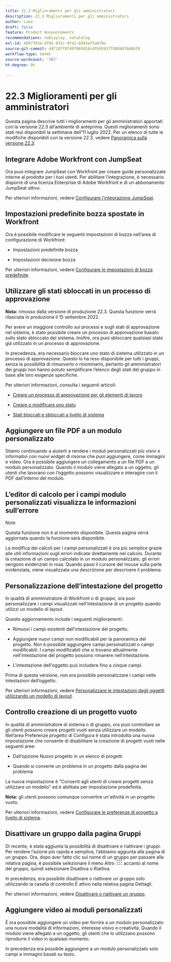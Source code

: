 ```yaml
---
title: 22.3 Miglioramenti per gli amministratori
description: 22.3 Miglioramenti per gli amministratori
author: Luke
draft: false
feature: Product Announcements
recommendations: noDisplay, noCatalog
exl-id: 4607703a-d70e-432c-9fa2-bd43af5a870e
source-git-commit: dd718ff8f497065018cdfb9592ff0804d7668bf8
workflow-type: tm+mt
source-wordcount: '767'
ht-degree: 0%

---
```


# 22.3 Miglioramenti per gli amministratori

Questa pagina descrive tutti i miglioramenti per gli amministratori apportati con la versione 22.3 all’ambiente di anteprima. Questi miglioramenti sono stati resi disponibili la settimana dell’11 luglio 2022. Per un elenco di tutte le modifiche disponibili con la versione 22.3, vedere [Panoramica sulla versione 22.3](/help/quicksilver/product-announcements/product-releases/22.3-release-activity/22-3-release-overview.md).

## Integrare Adobe Workfront con JumpSeat

Ora puoi integrare JumpSeat con Workfront per creare guide personalizzate interne al prodotto per i tuoi utenti. Per abilitare l’integrazione, è necessario disporre di una licenza Enterprise di Adobe Workfront e di un abbonamento JumpSeat attivo.

Per ulteriori informazioni, vedere [Configurare l&#39;integrazione JumpSeat](/help/quicksilver/administration-and-setup/configure-integrations/configure-jumpseat.md).

## Impostazioni predefinite bozza spostate in Workfront

Ora è possibile modificare le seguenti impostazioni di bozza nell’area di configurazione di Workfront:

* Impostazioni predefinite bozza

* Impostazioni decisione bozza

Per ulteriori informazioni, vedere [Configurare le impostazioni di bozza predefinite](/help/quicksilver/administration-and-setup/manage-workfront/configure-proofing/configure-default-proof-settings.md).

## Utilizzare gli stati sbloccati in un processo di approvazione

**Nota:** rimosso dalla versione di produzione 22.3. Questa funzione verrà rilasciata in produzione il 15 settembre 2022.

Per avere un maggiore controllo sui processi e sugli stati di approvazione nel sistema, è stato possibile creare un processo di approvazione basato sullo stato sbloccato del sistema. Inoltre, ora puoi sbloccare qualsiasi stato già utilizzato in un processo di approvazione.

In precedenza, era necessario bloccare uno stato di sistema utilizzato in un processo di approvazione. Questo lo ha reso disponibile per tutti i gruppi, senza la possibilità di rimuoverlo o rinominarlo, pertanto gli amministratori dei gruppi non hanno potuto semplificare l’elenco degli stati del gruppo in base alle loro esigenze specifiche.

Per ulteriori informazioni, consulta i seguenti articoli:

* [Creare un processo di approvazione per gli elementi di lavoro](/help/quicksilver/administration-and-setup/customize-workfront/configure-approval-milestone-processes/create-approval-processes.md)

* [Creare o modificare uno stato](/help/quicksilver/administration-and-setup/customize-workfront/creating-custom-status-and-priority-labels/create-or-edit-a-status.md)

* [Stati bloccati e sbloccati a livello di sistema](/help/quicksilver/administration-and-setup/customize-workfront/creating-custom-status-and-priority-labels/lock-or-unlock-a-custom-system-level-status.md)


## Aggiungere un file PDF a un modulo personalizzato

Stiamo continuando a aiutarti a rendere i moduli personalizzati più visivi e informativi con nuovi widget di risorse che puoi aggiungere, come immagini e video. Ora è possibile aggiungere un collegamento a un file PDF a un modulo personalizzato. Quando il modulo viene allegato a un oggetto, gli utenti che lavorano con l’oggetto possono visualizzare e interagire con il PDF dall’interno del modulo.

## L’editor di calcolo per i campi modulo personalizzati visualizza le informazioni sull’errore

>[!NOTE]
>
>Questa funzione non è al momento disponibile. Questa pagina verrà aggiornata quando la funzione sarà disponibile.

La modifica dei calcoli per i campi personalizzati è ora più semplice grazie alle utili informazioni sugli errori indicate direttamente nel calcolo. Durante la creazione di un campo calcolato in un modulo personalizzato, gli errori vengono evidenziati in rosa. Quando passi il cursore del mouse sulla parte evidenziata, viene visualizzata una descrizione per descrivere il problema.

## Personalizzazione dell’intestazione del progetto

In qualità di amministratore di Workfront o di gruppo, ora puoi personalizzare i campi visualizzati nell’intestazione di un progetto quando utilizzi un modello di layout.

Questo aggiornamento include i seguenti miglioramenti:

* Rimuovi i campi esistenti dall’intestazione del progetto.

* Aggiungere nuovi campi non modificabili per la panoramica del progetto. Non è possibile aggiungere campi personalizzati o campi modificabili. I campi modificabili che si trovano attualmente nell’intestazione del progetto possono rimanere nell’intestazione.

* L&#39;intestazione dell&#39;oggetto può includere fino a cinque campi.


Prima di questa versione, non era possibile personalizzare i campi nelle intestazioni dell’oggetto.

Per ulteriori informazioni, vedere [Personalizzare le intestazioni degli oggetti utilizzando un modello di layout](/help/quicksilver/administration-and-setup/customize-workfront/use-layout-templates/customize-object-headers.md).

## Controllo creazione di un progetto vuoto

In qualità di amministratore di sistema o di gruppo, ora puoi controllare se gli utenti possono creare progetti vuoti senza utilizzare un modello. Nell’area Preferenze progetto di Configura è stata introdotta una nuova impostazione che consente di disabilitare la creazione di progetti vuoti nelle seguenti aree:

* Dall’opzione Nuovo progetto in un elenco di progetti

* Quando si converte un problema in un progetto dalla pagina del problema


La nuova impostazione è &quot;Consenti agli utenti di creare progetti senza utilizzare un modello&quot; ed è abilitata per impostazione predefinita.

**Nota:** gli utenti possono comunque convertire un&#39;attività in un progetto vuoto.

Per ulteriori informazioni, vedere [Configurare le preferenze di progetto a livello di sistema](/help/quicksilver/administration-and-setup/set-up-workfront/configure-system-defaults/set-project-preferences.md).

## Disattivare un gruppo dalla pagina Gruppi

Di recente, è stata aggiunta la possibilità di disattivare e riattivare i gruppi. Per rendere l’azione più rapida e semplice, l’abbiamo aggiunta alla pagina di un gruppo. Ora, dopo aver fatto clic sul nome di un gruppo per passare alla relativa pagina, è possibile selezionare il menu Altro ![](/help/quicksilver/administration-and-setup/manage-groups/create-and-manage-groups/assets/main-menu-icon.png) accanto al nome del gruppo, quindi selezionare Disattiva o Riattiva.

In precedenza, era possibile disattivare o riattivare un gruppo solo utilizzando la casella di controllo È attivo nella relativa pagina Dettagli.

Per ulteriori informazioni, vedere [Disattivare o riattivare un gruppo](/help/quicksilver/administration-and-setup/manage-groups/create-and-manage-groups/deactivate-or-reactivate-a-group.md).

## Aggiungere video ai moduli personalizzati

È ora possibile aggiungere un video per fornire a un modulo personalizzato una nuova modalità di informazioni, interesse visivo e creatività. Quando il modulo viene allegato a un oggetto, gli utenti che lo utilizzano possono riprodurre il video in qualsiasi momento.

In precedenza era possibile aggiungere a un modulo personalizzato solo campi e immagini basati su testo.

